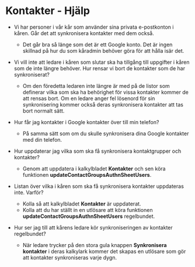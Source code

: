 # Kontakter - Hjälp
- Vi har personer i vår kår som använder sina privata e-postkonton i kåren. Går det att synkronisera kontakter med dem också.
  - Det går bra så länge som det är ett Google konto. Det är ingen skillnad på hur du som kåradmin behöver göra för att hålla isär det.

- Vi vill inte att ledare i kåren som slutar ska ha tillgång till uppgifter i kåren som de inte längre behöver. Hur rensar vi bort de kontakter som de har synkroniserat?
  - Om den föredetta ledaren inte längre är med på de listor som definerar vilka som ska ha behörighet för vissa kontakter kommer de att rensas bort. Om en ledare anger fel lösenord för sin synkronisering kommer också deras synkronisera kontakter att tas bort normalt sätt.

- Hur får jag kontakter i Google kontakter över till min telefon?
  - På samma sätt som om du skulle synkronisera dina Google kontakter med din telefon.

- Hur uppdaterar jag vilka som ska få synkronisera kontaktgrupper och kontakter?
  - Genom att uppdatera i kalkylbladet **Kontakter** och sen köra funktionen **updateContactGroupsAuthnSheetUsers**.

- Listan över vilka i kåren som ska få synkronisera kontakter uppdateras inte. Varför?
  - Kolla så att kalkylbladet **Kontakter** är uppdaterat.
  - Kolla att du har ställt in en utlösare att köra funktionen **updateContactGroupsAuthnSheetUsers** regelbundet.

- Hur ser jag till att kårens ledare kör synkroniseringen av kontakter regelbundet?
  - När ledare trycker på den stora gula knappen **Synkronisera kontakter** i deras kalkylark kommer det skapas en utlösare som gör att kontakter synkroniseras varje dygn.
